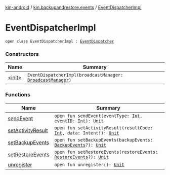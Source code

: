 [kin-android](../../index.md) / [kin.backupandrestore.events](../index.md) / [EventDispatcherImpl](./index.md)

# EventDispatcherImpl

`open class EventDispatcherImpl : `[`EventDispatcher`](../-event-dispatcher/index.md)

### Constructors

| Name | Summary |
|---|---|
| [&lt;init&gt;](-init-.md) | `EventDispatcherImpl(broadcastManager: `[`BroadcastManager`](../-broadcast-manager/index.md)`)` |

### Functions

| Name | Summary |
|---|---|
| [sendEvent](send-event.md) | `open fun sendEvent(eventType: `[`Int`](https://kotlinlang.org/api/latest/jvm/stdlib/kotlin/-int/index.html)`, eventID: `[`Int`](https://kotlinlang.org/api/latest/jvm/stdlib/kotlin/-int/index.html)`): `[`Unit`](https://kotlinlang.org/api/latest/jvm/stdlib/kotlin/-unit/index.html) |
| [setActivityResult](set-activity-result.md) | `open fun setActivityResult(resultCode: `[`Int`](https://kotlinlang.org/api/latest/jvm/stdlib/kotlin/-int/index.html)`, data: Intent!): `[`Unit`](https://kotlinlang.org/api/latest/jvm/stdlib/kotlin/-unit/index.html) |
| [setBackupEvents](set-backup-events.md) | `open fun setBackupEvents(backupEvents: `[`BackupEvents`](../../kin.backupandrestore/-backup-events/index.md)`?): `[`Unit`](https://kotlinlang.org/api/latest/jvm/stdlib/kotlin/-unit/index.html) |
| [setRestoreEvents](set-restore-events.md) | `open fun setRestoreEvents(restoreEvents: `[`RestoreEvents`](../../kin.backupandrestore/-restore-events/index.md)`?): `[`Unit`](https://kotlinlang.org/api/latest/jvm/stdlib/kotlin/-unit/index.html) |
| [unregister](unregister.md) | `open fun unregister(): `[`Unit`](https://kotlinlang.org/api/latest/jvm/stdlib/kotlin/-unit/index.html) |
